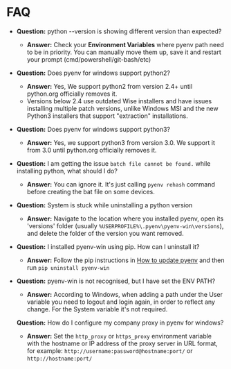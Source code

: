 # FAQ

- **Question:** python --version is showing different version than expected?
  - **Answer:** Check your **Environment Variables** where pyenv path need to be in priority. You can manually move them up, save it and restart your prompt (cmd/powershell/git-bash/etc)

- **Question:** Does pyenv for windows support python2?
  - **Answer:** Yes, We support python2 from version 2.4+ until python.org officially removes it.
  - Versions below 2.4 use outdated Wise installers and have issues installing multiple patch versions, unlike Windows MSI and the new Python3 installers that support "extraction" installations.

- **Question:** Does pyenv for windows support python3?
  - **Answer:** Yes, we support python3 from version 3.0. We support it from 3.0 until python.org officially removes it.

- **Question:** I am getting the issue `batch file cannot be found.` while installing python, what should I do?
  - **Answer:** You can ignore it. It's just calling `pyenv rehash` command before creating the bat file on some devices.

- **Question:** System is stuck while uninstalling a python version
  - **Answer:** Navigate to the location where you installed pyenv, open its 'versions' folder (usually `%USERPROFILE%\.pyenv\pyenv-win\versions`), and delete the folder of the version you want removed.

- **Question:** I installed pyenv-win using pip. How can I uninstall it?
  - **Answer:** Follow the pip instructions in [How to update pyenv](../README.md#how-to-update-pyenv) and then run `pip uninstall pyenv-win`

- **Question:** pyenv-win is not recognised, but I have set the ENV PATH?
  - **Answer:** According to Windows, when adding a path under the User variable you need to logout and login again, in order to reflect any change. For the System variable it's not required.

  **Question:** How do I configure my company proxy in pyenv for windows?
  - **Answer:** Set the `http_proxy` or `https_proxy` environment variable with the hostname or IP address of the proxy server in URL format, for example: `http://username:password@hostname:port/` or `http://hostname:port/`
